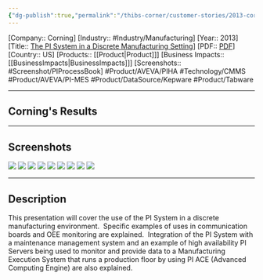```yaml
---
{"dg-publish":true,"permalink":"/thibs-corner/customer-stories/2013-corning-the-pi-system-in-a-discrete-manufacturing-setting/"}
---
```


[Company:: Corning]
[Industry:: #Industry/Manufacturing]
[Year:: 2013]
[Title:: [The PI System in a Discrete Manufacturing Setting](https://resources.osisoft.com/presentations/the-pi-system-in-a-discrete-manufacturing-setting/)]
[PDF:: [PDF](https://cdn.osisoft.com/corp/en/media/presentations/2013/RegionalSeminars/NewYork/PDFs/RS2012_NewYork_Corning_JohnDolewa_ThePISysteminaDiscreteManufacturingSetting.pdf)]
[Country:: US]
[Products:: [[Product\|Product]]]
[Business Impacts:: [[BusinessImpacts\|BusinessImpacts]]]
[Screenshots:: #Screenshot/PIProcessBook]
#Product/AVEVA/PIHA #Technology/CMMS #Product/AVEVA/PI-MES #Product/DataSource/Kepware #Product/Tabware

---
## Corning's Results

---
## Screenshots
![](https://i.imgur.com/rRb3Heq.png)
![](https://i.imgur.com/HAal30X.png)
![](https://i.imgur.com/eL46Qkt.png)
![](https://i.imgur.com/WaHJ6Tj.png)
![](https://i.imgur.com/zd5kNxw.png)
![](https://i.imgur.com/SesWkTj.png)
![](https://i.imgur.com/ghhI83U.png)
![](https://i.imgur.com/SjNlEbc.png)
![](https://i.imgur.com/JRhTaZi.png)

---
## Description
This presentation will cover the use of the PI System in a discrete manufacturing environment.  Specific examples of uses in communication boards and OEE monitoring are explained.  Integration of the PI System with a maintenance management system and an example of high availability PI Servers being used to monitor and provide data to a Manufacturing Execution System that runs a production floor by using PI ACE (Advanced Computing Engine) are also explained.